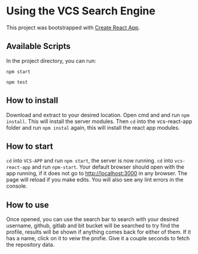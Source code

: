 # Using the VCS Search Engine

This project was bootstrapped with [Create React App](https://github.com/facebook/create-react-app).

## Available Scripts

In the project directory, you can run:

`npm start`

`npm test`

## How to install

Download and extract to your desired location. Open cmd and and run `npm install`. This will install the server modules. Then `cd` into the vcs-react-app folder and run `npm instal` again, this will install the react app modules.

## How to start

`cd` into `VCS-APP` and run `npm start`, the server is now running. `cd` into `vcs-react-app` and run `npm-start`. Your default browser should open with the app running, if it does not go to [http://localhost:3000](http://localhost:3000) in any browser. The page will reload if you make edits. You will also see any lint errors in the console.

## How to use

Once opened, you can use the search bar to search with your desired username, github, gitlab and bit bucket will be searched to try find the profile, results will be shown if anything comes back for either of them. If it has a name, click on it to veiw the profie. Give it a couple seconds to fetch the repository data.


